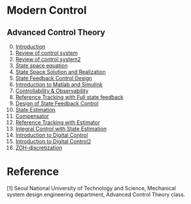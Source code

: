 # Modern Control

## Advanced Control Theory

0. [Introduction](https://github.com/Geonhee-LEE/control/blob/master/Modern%20Control/Introduction.md)
1. [Review of control system](https://www.evernote.com/l/AqMmHnQaBqpMSqvNUuPjchDWs5GDDrzCIYA)
2. [Review of control system2](https://www.evernote.com/l/AqOpaI7mKqxPZavQja7zQjBCimyg_p06N5Y)
3. [State space equation](https://www.evernote.com/l/AqOhoO0mXaRFUYEM0WKI1KJHc-IOHIOOOH8)
4. [State Space Solution and Realization](https://www.evernote.com/l/AqMpe_wRlfNAoYktKWHUCFi9cRqMxUanBII)
5. [State Feedback Control Design](https://www.evernote.com/l/AqOfkuxAvW5F0LUZ6RrwhC9cNAii_lgoMmM)
6. [Introduction to Matlab and Simulink]()
7. [Controllability & Observability]()
8. [Reference Tracking with Full state feedback]()
9. [Design of State Feedback Control]()
10. [State Estimation]()
11. [Compensator]()
12. [Reference Tracking with Estimator]()
13. [Integral Control with State Estimation]()
14. [Introduction to Digital Control]()
15. [Introduction to Digital Control2]()
16. [ZOH-discretization]()




# Reference
[1] Seoul National University of Technology and Science, Mechanical system design engineering department, Advanced Control Theory class.

